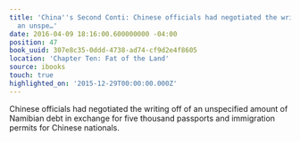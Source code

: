 ```yaml
---
title: 'China''s Second Conti: Chinese officials had negotiated the writing off of
  an unspe…'
date: 2016-04-09 18:16:00.600000000 -04:00
position: 47
book_uuid: 307e8c35-0ddd-4738-ad74-cf9d2e4f8605
location: 'Chapter Ten: Fat of the Land'
source: ibooks
touch: true
highlighted_on: '2015-12-29T00:00:00.000Z'
---
```


Chinese officials had negotiated the writing off of an unspecified amount of Namibian debt in exchange for five thousand passports and immigration permits for Chinese nationals.